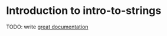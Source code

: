 # Introduction to intro-to-strings

TODO: write [great documentation](http://jacobian.org/writing/what-to-write/)
